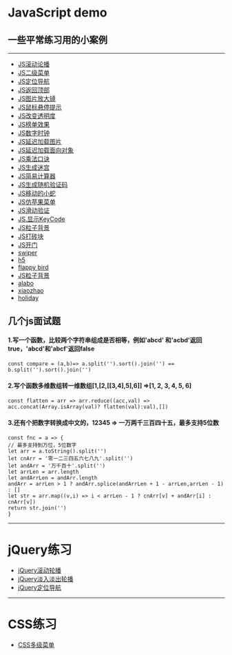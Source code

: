 # JavaScript demo
## 一些平常练习用的小案例
-------------------
- [JS滚动论播](https://ashayx.github.io/JavaScript-demo/JavaScript练手项目/JS滚动轮播.html)
- [JS二级菜单](https://ashayx.github.io/JavaScript-demo/JavaScript练手项目/JS多级菜单.html)
- [JS定位导航](https://ashayx.github.io/JavaScript-demo/JavaScript练手项目/JS定位导航.html)
- [JS返回顶部](https://ashayx.github.io/JavaScript-demo/JavaScript练手项目/JS返回顶部.html)
- [JS图片放大镜](https://ashayx.github.io/JavaScript-demo/JavaScript练手项目/JS图片放大镜.html)
- [JS鼠标悬停提示](https://ashayx.github.io/JavaScript-demo/JavaScript练手项目/JS鼠标悬停提示.html)
- [JS改变透明度](https://ashayx.github.io/JavaScript-demo/JavaScript练手项目/Js改变透明度.html)
- [JS榜单效果](https://ashayx.github.io/JavaScript-demo/JavaScript练手项目/JS榜单效果.html)
- [JS数字时钟](https://ashayx.github.io/JavaScript-demo/JavaScript练手项目/JS数字时钟.html)
- [JS延迟加载图片](https://ashayx.github.io/JavaScript-demo/JavaScript练手项目/JS延迟加载图片.html)
- [JS延迟加载面向对象](https://ashayx.github.io/JavaScript-demo/JavaScript练手项目/JS延迟加载面向对象.html)
- [JS乘法口诀](https://ashayx.github.io/JavaScript-demo/JavaScript练手项目/JS乘法口诀.html)
- [JS生成迷宫](https://ashayx.github.io/JavaScript-demo/JavaScript练手项目/JS迷宫.html)
- [JS简易计算器](https://ashayx.github.io/JavaScript-demo/JavaScript练手项目/JS计算机.html)
- [JS生成随机验证码](https://ashayx.github.io/JavaScript-demo/JavaScript练手项目/JS生成随机验证码.html)
- [JS移动的小蛇](https://ashayx.github.io/JavaScript-demo/JavaScript练手项目/JS小球移动.html)
- [JS仿苹果菜单](https://ashayx.github.io/JavaScript-demo/JavaScript练手项目/JS仿苹果菜单.html)
- [JS滑动验证](https://ashayx.github.io/JavaScript-demo/JavaScript练手项目/JS滑动验证.html)
- [JS.显示KeyCode](https://ashayx.github.io/JavaScript-demo/JavaScript练手项目/JS.显示KeyCode.html)
- [JS粒子背景](https://ashayx.github.io/JavaScript-demo/JavaScript练手项目/JS粒子背景.html)
- [JS打砖块](https://ashayx.github.io/JavaScript-demo/JavaScript练手项目/打砖块/index.html)
- [JS开门](https://ashayx.github.io/JavaScript-demo/JavaScript练手项目/JS开门动画.html)
- [swiper](https://ashayx.github.io/JavaScript-demo/JavaScript练手项目/swiper.html)
- [h5](http://peiyingqiang.win/JavaScript-demo/H5/swiper/index.html)
- [flappy bird](http://peiyingqiang.win/JavaScript-demo/bird/index.html)
- [JS粒子背景](https://ashayx.github.io/JavaScript-demo/JavaScript练手项目/重力.html)
- [alabo](http://peiyingqiang.win/JavaScript-demo/H5/alabo/index.html)
- [xiaozhao](http://peiyingqiang.win/JavaScript-demo/H5/xiaohzao/index.html)
- [holiday](http://peiyingqiang.win/JavaScript-demo/H5/holiday/index.html)
## 几个js面试题
#### 1.写一个函数，比较两个字符串组成是否相等，例如'abcd' 和'acbd'返回true，'abcd'和'abcf'返回false
    const compare = (a,b)=> a.split('').sort().join('') == b.split('').sort().join('')
#### 2.写个函数多维数组转一维数组[1,[2,[[3,4],5],6]] =>[1, 2, 3, 4, 5, 6]
    const flatten = arr => arr.reduce((acc,val) => acc.concat(Array.isArray(val)? flatten(val):val),[])
#### 3.还有个把数字转换成中文的，12345 => 一万两千三百四十五，最多支持5位数
    const fnc = a => {
	// 最多支持到万位，5位数字
	let arr = a.toString().split('')
	let cnArr = '零一二三四五六七八九'.split('')
	let andArr = '万千百十'.split('')
	let arrLen = arr.length
	let andArrLen = andArr.length
	andArr = arrLen > 1 ? andArr.splice(andArrLen + 1 - arrLen,arrLen - 1) : [] 
	let str = arr.map((v,i) => i < arrLen - 1 ? cnArr[v] + andArr[i] : cnArr[v])
	return str.join('')
    }


------------------------------
# jQuery练习

- [jQuery滚动轮播](https://ashayx.github.io/JavaScript-demo/JavaScript练手项目/jQuery滚动轮播.html)
- [jQuery淡入淡出轮播](https://ashayx.github.io/JavaScript-demo/JavaScript练手项目/jQuery淡入淡出轮播.html)
- [jQuery定位导航](https://ashayx.github.io/JavaScript-demo/JavaScript练手项目/jQuery定位导航.html)
------------
# CSS练习
- [CSS多级菜单](https://ashayx.github.io/JavaScript-demo/JavaScript练手项目/CSS多级菜单.html)
